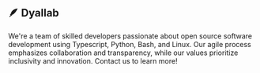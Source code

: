 ## 🪶 Dyallab

We're a team of skilled developers passionate about open source software development using Typescript, Python, Bash, and Linux. Our agile process emphasizes collaboration and transparency, while our values prioritize inclusivity and innovation. Contact us to learn more!
